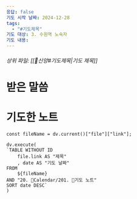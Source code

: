 ```yaml
---
응답: false
기도 시작 날짜: 2024-12-28
tags:
  - "#기도제목"
기도 대상: 3. 수원역 노숙자
기도 내용:
---
```

###### 상위 파일: [[🧭신앙#기도제목|기도 제목]]

# 받은 말씀


# 기도한 노트
```dataviewjs
const fileName = dv.current()["file"]["link"];

dv.execute(
`TABLE WITHOUT ID
	file.link AS "제목"
	, date AS "기도 날짜"
FROM
	${fileName}
AND "20. 📅Calendar/201. 🙏기도 노트"
SORT date DESC`
)
```

